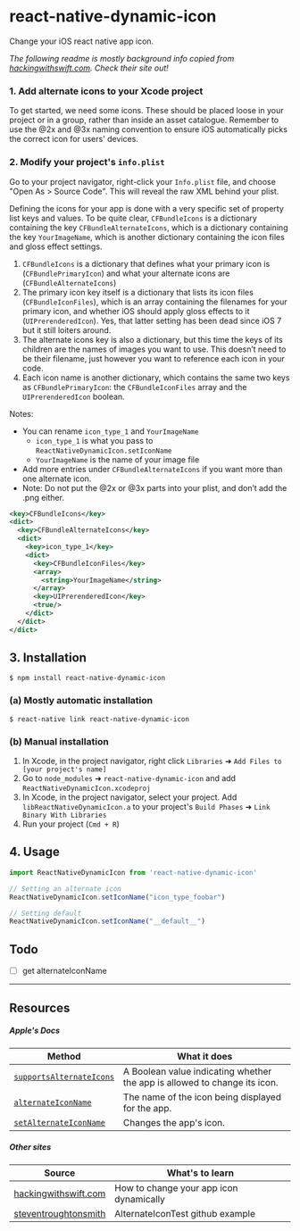 # react-native-dynamic-icon

Change your iOS react native app icon.

_The following readme is mostly background info copied from [hackingwithswift.com](https://www.hackingwithswift.com/example-code/uikit/how-to-change-your-app-icon-dynamically-with-setalternateiconname). Check their site out!_

### 1. Add alternate icons to your Xcode project

To get started, we need some icons. These should be placed loose in your project or in a group, rather than inside an asset catalogue. Remember to use the @2x and @3x naming convention to ensure iOS automatically picks the correct icon for users' devices.

### 2. Modify your project's `info.plist`

Go to your project navigator, right-click your `Info.plist` file, and choose "Open As > Source Code". This will reveal the raw XML behind your plist.

Defining the icons for your app is done with a very specific set of property list keys and values. To be quite clear, `CFBundleIcons` is a dictionary containing the key `CFBundleAlternateIcons`, which is a dictionary containing the key `YourImageName`, which is another dictionary containing the icon files and gloss effect settings.

1. `CFBundleIcons` is a dictionary that defines what your primary icon is (`CFBundlePrimaryIcon`) and what your alternate icons are (`CFBundleAlternateIcons`)
2. The primary icon key itself is a dictionary that lists its icon files (`CFBundleIconFiles`), which is an array containing the filenames for your primary icon, and whether iOS should apply gloss effects to it (`UIPrerenderedIcon`). Yes, that latter setting has been dead since iOS 7 but it still loiters around.
3. The alternate icons key is also a dictionary, but this time the keys of its children are the names of images you want to use. This doesn’t need to be their filename, just however you want to reference each icon in your code.
4. Each icon name is another dictionary, which contains the same two keys as `CFBundlePrimaryIcon`: the `CFBundleIconFiles` array and the `UIPrerenderedIcon` boolean.

Notes:
* You can rename `icon_type_1` and `YourImageName`
  - `icon_type_1` is what you pass to `ReactNativeDynamicIcon.setIconName`
  - `YourImageName` is the name of your image file
* Add more entries under `CFBundleAlternateIcons` if you want more than one alternate icon.
* Note: Do not put the @2x or @3x parts into your plist, and don’t add the .png either.

```xml
<key>CFBundleIcons</key>
<dict>
  <key>CFBundleAlternateIcons</key>
  <dict>
    <key>icon_type_1</key>
    <dict>
      <key>CFBundleIconFiles</key>
      <array>
        <string>YourImageName</string>
      </array>
      <key>UIPrerenderedIcon</key>
      <true/>
    </dict>
  </dict>
</dict>
```

## 3. Installation

`$ npm install react-native-dynamic-icon`
### (a) Mostly automatic installation
`$ react-native link react-native-dynamic-icon`
### (b) Manual installation
1. In Xcode, in the project navigator, right click `Libraries` ➜ `Add Files to [your project's name]`
2. Go to `node_modules` ➜ `react-native-dynamic-icon` and add `ReactNativeDynamicIcon.xcodeproj`
3. In Xcode, in the project navigator, select your project. Add `libReactNativeDynamicIcon.a` to your project's `Build Phases` ➜ `Link Binary With Libraries`
4. Run your project (`Cmd + R`)

## 4. Usage

```js
import ReactNativeDynamicIcon from 'react-native-dynamic-icon'

// Setting an alternate icon
ReactNativeDynamicIcon.setIconName("icon_type_foobar")

// Setting default
ReactNativeDynamicIcon.setIconName("__default__")
```

## Todo

* [ ] get alternateIconName

<hr>

## Resources

##### Apple's Docs

Method | What it does
---|---
[`supportsAlternateIcons`](https://developer.apple.com/documentation/uikit/uiapplication/2806815-supportsalternateicons?language=objc) | A Boolean value indicating whether the app is allowed to change its icon.
[`alternateIconName`](https://developer.apple.com/documentation/uikit/uiapplication/2806808-alternateiconname?language=objc) | The name of the icon being displayed for the app.
[`setAlternateIconName`](https://developer.apple.com/documentation/uikit/uiapplication/2806818-setalternateiconname?language=objc) | Changes the app's icon.

##### Other sites

Source | What's to learn
---|---
[hackingwithswift.com](https://www.hackingwithswift.com/example-code/uikit/how-to-change-your-app-icon-dynamically-with-setalternateiconname) |  How to change your app icon dynamically
[steventroughtonsmith](https://github.com/steventroughtonsmith/AlternateIconTest) | AlternateIconTest github example
